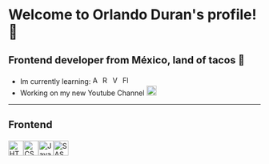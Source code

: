 <h1>Welcome to Orlando Duran's profile! 🥴</h1>
<h3 style="font-size: 20px">Frontend developer from México, land of tacos 🌮</h3>

<ul>
<li>Im currently learning: <img src="https://github.com/OrlandoDuranPY/Iconos/blob/main/Lenguajes/angular.png" alt="Angular" height="16px"/> <img src="https://github.com/OrlandoDuranPY/Iconos/blob/main/Lenguajes/react.png" alt="React" height="16px"/> <img src="https://github.com/OrlandoDuranPY/Iconos/blob/main/Lenguajes/vue.png" alt="Vue" height="16px"/> <img src="https://github.com/OrlandoDuranPY/Iconos/blob/main/Lenguajes/flutter.png" alt="Flutter" height="16px"/></li>

<li>Working on my new Youtube Channel <a href="https://www.youtube.com/channel/UCjyik2OU1z9zQoTeg3tyDAQ"><img src="https://github.com/OrlandoDuranPY/Iconos/blob/main/Redes%20Sociales/youtube.png" height="20px" alt="Sticky Header"/></a> </li>
</ul>

---
<h3 style="font-size:20px">Frontend</h3>
<img height="30px" src="https://github.com/OrlandoDuranPY/Iconos/blob/main/Lenguajes/html.png" alt="HTML5"/><img height="30px" src="https://github.com/OrlandoDuranPY/Iconos/blob/main/Lenguajes/css.png" alt="CSS"/><img height="30px" src="https://github.com/OrlandoDuranPY/Iconos/blob/main/Lenguajes/js.png" alt="Javascript"/><img height="30px" src="https://github.com/OrlandoDuranPY/Iconos/blob/main/Lenguajes/sass.png" alt="SASS"/>
